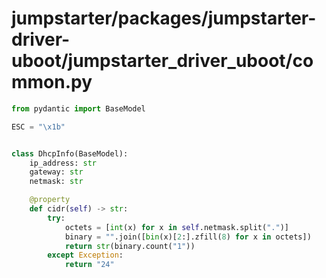 # jumpstarter/packages/jumpstarter-driver-uboot/jumpstarter_driver_uboot/common.py

```python
from pydantic import BaseModel

ESC = "\x1b"


class DhcpInfo(BaseModel):
    ip_address: str
    gateway: str
    netmask: str

    @property
    def cidr(self) -> str:
        try:
            octets = [int(x) for x in self.netmask.split(".")]
            binary = "".join([bin(x)[2:].zfill(8) for x in octets])
            return str(binary.count("1"))
        except Exception:
            return "24"

```